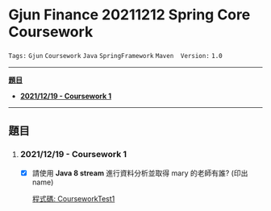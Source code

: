# Gjun Finance 20211212 Spring Core Coursework

`Tags:` `Gjun` `Coursework` `Java` `SpringFramework` `Maven`　`Version:` `1.0`

---

[**題目**](#題目)

- [**2021/12/19 - Coursework 1**](#20211219---coursework-1)

---

## 題目

1. ### 2021/12/19 - Coursework 1

   - [x] 請使用 **Java 8 stream** 進行資料分析並取得 mary 的老師有誰? (印出 name)

     [程式碼: CourseworkTest1](https://github.com/Hsin-Liang/SpringCoreCoursework_20211212/tree/main/src/test/java/pers/hsinliangchang/coursework/SpringCoreCoursework_20211212/coursework_1)

